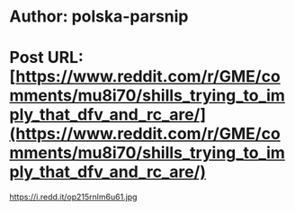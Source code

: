 # Author: polska-parsnip
# Post URL: [https://www.reddit.com/r/GME/comments/mu8i70/shills_trying_to_imply_that_dfv_and_rc_are/](https://www.reddit.com/r/GME/comments/mu8i70/shills_trying_to_imply_that_dfv_and_rc_are/)


https://i.redd.it/op215rnlm6u61.jpg